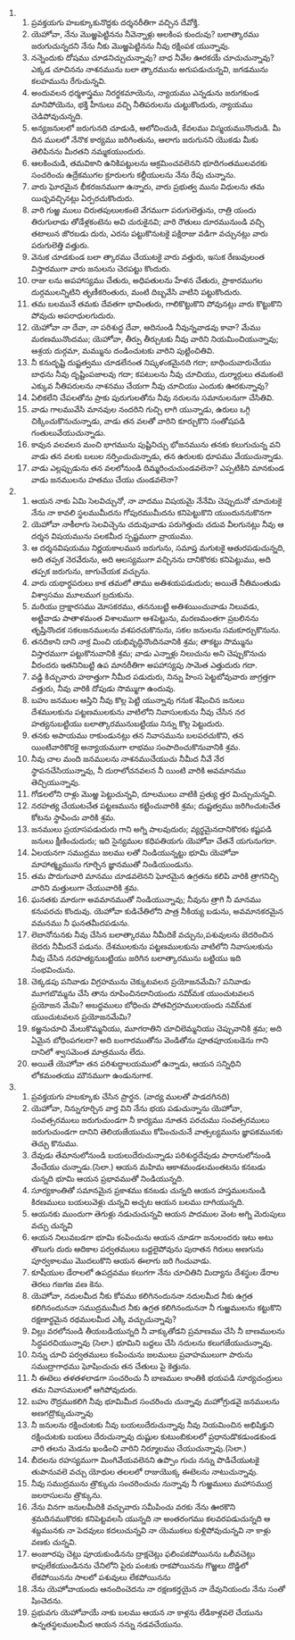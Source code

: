 <ol>
  <li>
    <ol>
      <li>ప్రవక్తయగు హబక్కూకునొద్దకు దర్శనరీతిగా  వచ్చిన దేవోక్తి.</li>
      <li>యెహోవా, నేను మొఱ్ఱపెట్టినను నీవెన్నాళ్లు ఆలకింప కుందువు? బలాత్కారము జరుగుచున్నదని నేను నీకు మొఱ్ఱపెట్టినను నీవు రక్షింపక యున్నావు.</li>
      <li>నన్నెందుకు దోషము చూడనిచ్చుచున్నావు? బాధ నీవేల ఊరకయే చూచుచున్నావు? ఎక్కడ చూచినను నాశనమును బలా త్కారమును అగుపడుచున్నవి, జగడమును కలహమును రేగుచున్నవి.</li>
      <li>అందువలన ధర్మశాస్త్రము నిరర్థకమాయెను, న్యాయము ఎన్నడును జరుగకుండ మానిపోయెను, భక్తి హీనులు వచ్చి నీతిపరులను చుట్టుకొందురు, న్యాయము చెడిపోవుచున్నది.</li>
      <li>అన్యజనులలో జరుగునది చూడుడి, ఆలోచించుడి, కేవలము విస్మయమునొందుడి. మీ దిన ములలో నేనొక కార్యము జరిగింతును, ఆలాగు జరుగునని యొకడు మీకు తెలిపినను మీరతని నమ్మకయుందురు.</li>
      <li>ఆలకించుడి, తమవికాని ఉనికిపట్టులను ఆక్రమించవలెనని భూదిగంతములవరకు సంచరించు ఉద్రేకముగల క్రూరులగు కల్దీయులను నేను రేపు చున్నాను.</li>
      <li>వారు ఘోరమైన భీకరజనముగా ఉన్నారు, వారు ప్రభుత్వ మును విధులను తమ యిచ్ఛవచ్చినట్లు ఏర్పరచుకొందురు.</li>
      <li>వారి గుఱ్ఱ ములు చిరుతపులులకంటె వేగముగా పరుగులెత్తును, రాత్రి యందు తిరుగులాడు తోడేళ్లకంటెను అవి చురుకైనవి;   వారి రౌతులు దూరమునుండి వచ్చి తటాలున జొరబడు దురు, ఎరను పట్టుకొనుటకై పక్షిరాజు వడిగా వచ్చునట్లు వారు పరుగులెత్తి వత్తురు.</li>
      <li>వెనుక చూడకుండ బలా త్కారము చేయుటకై వారు వత్తురు, ఇసుక రేణువులంత విస్తారముగా వారు జనులను చెరపట్టు కొందురు.</li>
      <li>రాజు లను అపహాస్యము చేతురు, అధిపతులను హేళన చేతురు, ప్రాకారముగల దుర్గములన్నిటిని తృణీకరింతురు, మంటి దిబ్బవేసి వాటిని పట్టుకొందురు.</li>
      <li>తమ బలమునే తమకు దేవతగా భావింతురు, గాలికొట్టుకొని పోవునట్లు వారు కొట్టుకొని పోవుచు అపరాధులగుదురు.</li>
      <li>యెహోవా నా దేవా, నా పరిశుద్ధ దేవా, ఆదినుండి నీవున్నవాడవు కావా? మేము మరణమునొందము; యెహోవా, తీర్పు తీర్చుటకు నీవు వారిని నియమించియున్నావు; ఆశ్రయ దుర్గమా, మమ్మును దండించుటకు వారిని పుట్టించితివి.</li>
      <li>నీ కనుదృష్టి దుష్టత్వము చూడలేనంత నిష్కళంకమైనది గదా; బాధించువారుచేయు బాధను నీవు దృష్టింపజాలవు గదా; కపటులను నీవు చూచియు, దుర్మార్గులు తమకంటె ఎక్కువ నీతిపరులను నాశనము చేయగా నీవు చూచియు ఎందుకు ఊరకున్నావు?</li>
      <li>ఏలికలేని చేపలతోను ప్రాకు పురుగులతోను నీవు నరులను సమానులనుగా చేసితివి.</li>
      <li>వాడు గాలమువేసి మానవుల నందరిని గుచ్చి లాగి యున్నాడు, ఉరులు ఒగ్గి చిక్కించుకొనుచున్నాడు,  వాడు తన వలతో వారిని కూర్చుకొని సంతోషపడి గంతులువేయుచున్నాడు.</li>
      <li>కావున వలవలన మంచి భాగమును పుష్టినిచ్చు భోజనమును తనకు కలుగుచున్న వని వాడు తన వలకు బలుల నర్పించుచున్నాడు, తన ఉరులకు ధూపము వేయుచున్నాడు.</li>
      <li>వాడు  ఎల్లప్పుడును తన వలలోనుండి దిమ్మరించుచుండవలెనా? ఎప్పటికిని మానకుండ వాడు జనములను హతము చేయు చుండవలెనా?</li>
    </ol>
  </li>
  <li>
    <ol>
      <li>ఆయన నాకు ఏమి సెలవిచ్చునో, నా వాదము విషయమై నేనేమి చెప్పుదునో చూచుటకై నేను నా కావలి స్థలముమీదను గోపురముమీదను కనిపెట్టుకొని యుందుననుకొనగా</li>
      <li>యెహోవా నాకీలాగు సెలవిచ్చెను చదువువాడు పరుగెత్తుచు చదువ వీలగునట్లు నీవు ఆ  దర్శన విషయమును పలకమీద స్పష్టముగా వ్రాయుము.</li>
      <li>ఆ దర్శనవిషయము నిర్ణయకాలమున జరుగును, సమాప్త మగుటకై ఆతురపడుచున్నది, అది తప్పక నెరవేరును, అది ఆలస్యముగా వచ్చినను దానికొరకు కనిపెట్టుము,  అది తప్పక జరుగును, జాగుచేయక వచ్చును.</li>
      <li>వారు యథార్థపరులు కాక తమలో తాము అతిశయపడుదురు; అయితే నీతిమంతుడు విశ్వాసము మూలముగ బ్రదుకును.</li>
      <li>మరియు ద్రాక్షారసము మోసకరము, తననుబట్టి అతిశయించువాడు నిలువడు, అట్టివాడు పాతాళమంత విశాలముగా ఆశపెట్టును, మరణమంతగా ప్రబలినను తృప్తినొందక సకలజనములను వశపరచుకొనును, సకల జనులను సమకూర్చుకొనును.</li>
      <li>తనదికాని దాని నాక్ర మించి యభివృద్ధినొందినవానికి శ్రమ; తాకట్టు సొమ్మును విస్తారముగా పట్టుకొనువానికి శ్రమ; వాడు ఎన్నాళ్లు నిలుచును అని చెప్పుకొనుచు వీరందరు ఇతనినిబట్టి ఉప మానరీతిగా అపహాస్యపు సామెత ఎత్తుదురు గదా.</li>
      <li>వడ్డి కిచ్చువారు హఠాత్తుగా నీమీద పడుదురు, నిన్ను హింస పెట్టబోవువారు జాగ్రత్తగా వత్తురు, నీవు వారికి దోపుడు సొమ్ముగా ఉందువు.</li>
      <li>బహు జనముల ఆస్తిని నీవు కొల్ల పెట్టి యున్నావు గనుక శేషించిన జనులు దేశములకును పట్టణములకును వాటిలోని నివాసులకును నీవు చేసిన నర హత్యనుబట్టియు బలాత్కారమునుబట్టియు నిన్ను కొల్ల పెట్టుదురు.</li>
      <li>తనకు అపాయము రాకుండునట్లు తన నివాసమును బలపరచుకొని, తన యింటివారికొరకై అన్యాయముగా లాభము సంపాదించుకొనువానికి శ్రమ.</li>
      <li>నీవు చాల  మంది జనములను నాశనముచేయుచు నీమీద నీవే నేర స్థాపనచేసియున్నావు, నీ దురాలోచనవలన నీ యింటి వారికి అవమానము తెచ్చియున్నావు.</li>
      <li>గోడలలోని  రాళ్లు మొఱ్ఱ పెట్టుచున్నవి, దూలములు వాటికి ప్రత్యు త్తర మిచ్చుచున్నవి.</li>
      <li>నరహత్య చేయుటచేత పట్టణమును కట్టించువారికి శ్రమ; దుష్టత్వము జరిగించుటచేత కోటను స్థాపించు వారికి శ్రమ.</li>
      <li>జనములు ప్రయాసపడుదురు గాని అగ్ని పాలవుదురు; వ్యర్థమైనదానికొరకు కష్టపడి జనులు క్షీణించుదురు; ఇది సైన్యముల కధిపతియగు యెహోవా చేతనే యగునుగదా.</li>
      <li>ఏలయనగా సముద్రము జలము లతో నిండియున్నట్టు భూమి యెహోవా మాహాత్మ్యమును గూర్చిన జ్ఞానముతో నిండియుండును.</li>
      <li>తమ పొరుగువారి మానము చూడవలెనని ఘోరమైన ఉగ్రతను కలిపి వారికి త్రాగనిచ్చి వారిని మత్తులుగా చేయువారికి శ్రమ.</li>
      <li>ఘనతకు మారుగా అవమానముతో నిండియున్నావు; నీవును త్రాగి నీ మానము కనుపరచు కొందువు. యెహోవా కుడిచేతిలోని పాత్ర నీకియ్య బడును, అవమానకరమైన వమనము నీ ఘనతమీదపడును.</li>
      <li>లెబానోనునకు నీవు చేసిన బలాత్కారము నీమీదికే వచ్చును,పశువులను బెదరించిన బెదరు నీమీదనే పడును. దేశములకును పట్టణములకును వాటిలోని నివాసులకును నీవు చేసిన నరహత్యనుబట్టియు జరిగిన బలాత్కారమును బట్టియు ఇది సంభవించును.</li>
      <li>చెక్కడపు పనివాడు విగ్రహమును చెక్కుటవలన ప్రయోజనమేమి? పనివాడు మూగబొమ్మను చేసి  తాను రూపించినదానియందు నమి్మక యుంచుటవలన ప్రయోజన మేమి? అబద్ధములు బోధించు పోతవిగ్రహములయందు నమి్మక యుంచుటవలన ప్రయోజనమేమి?</li>
      <li>కఱ్ఱనుచూచి మేలుకొమ్మనియు, మూగరాతిని చూచిలెమ్మనియు చెప్పువానికి శ్రమ; అది ఏమైన బోధింపగలదా? అది బంగారముతోను వెండితోను పూతపూయబడెను గాని  దానిలో శ్వాసమెంత మాత్రమును లేదు.</li>
      <li>అయితే యెహోవా తన పరిశుద్ధాలయములో ఉన్నాడు, ఆయన సన్నిధిని లోకమంతయు మౌనముగా ఉండునుగాక.</li>
    </ol>
  </li>
  <li>
    <ol>
      <li>ప్రవక్తయగు హబక్కూకు చేసిన ప్రార్థన. (వాద్య ములతో పాడదగినది)</li>
      <li>యెహోవా, నిన్నుగూర్చిన వార్త విని నేను భయ పడుచున్నాను  యెహోవా, సంవత్సరములు జరుగుచుండగా నీ  కార్యము నూతన పరచుము సంవత్సరములు జరుగుచుండగా దానిని తెలియజేయుము కోపించుచునే వాత్సల్యమును జ్ఞాపకమునకు తెచ్చు కొనుము.</li>
      <li>దేవుడు తేమానులోనుండి బయలుదేరుచున్నాడు పరిశుద్ధదేవుడు  పారానులోనుండి  వేంచేయు చున్నాడు.(సెలా.) ఆయన మహిమ ఆకాశమండలమంతటను కనబడు చున్నది భూమి ఆయన ప్రభావముతో నిండియున్నది.</li>
      <li>సూర్యకాంతితో సమానమైన ప్రకాశము కనబడు చున్నది ఆయన హస్తములనుండి కిరణములు బయలువెళ్లు చున్నవి అచ్చట ఆయన బలము దాగియున్నది.</li>
      <li>ఆయనకు ముందుగా తెగుళ్లు నడుచుచున్నవి ఆయన పాదముల వెంట అగ్ని మెరుపులు వచ్చు చున్నవి</li>
      <li>ఆయన నిలువబడగా భూమి కంపించును ఆయన చూడగా జనులందరు ఇటు అటు తొలుగు దురు ఆదికాల పర్వతములు బద్దలైపోవును పురాతన గిరులు  అణగును పూర్వకాలము మొదలుకొని ఆయన ఈలాగు జరి గించువాడు.</li>
      <li>కూషీయుల డేరాలలో ఉపద్రవము కలుగగా నేను చూచితిని మిద్యాను దేశస్థుల డేరాల తెరలు గజగజ వణ కెను.</li>
      <li>యెహోవా, నదులమీద నీకు కోపము కలిగినందుననా నదులమీద నీకు ఉగ్రత కలిగినందుననా సముద్రముమీద నీకు ఉగ్రత కలిగినందుననా  నీ గుఱ్ఱములను కట్టుకొని రక్షణార్థమైన రథములమీద ఎక్కి వచ్చుచున్నావు?</li>
      <li>విల్లు వరలోనుండి తీయబడియున్నది నీ వాక్కుతోడని ప్రమాణము చేసి నీ బాణములను సిద్ధపరచియున్నావు (సెలా.) భూమిని బద్దలు చేసి నదులను కలుగజేయుచున్నావు.</li>
      <li>నిన్ను చూచి పర్వతములు కంపించును జలములు ప్రవాహములుగా పారును సముద్రాగాధము ఘోషించుచు తన చేతులు పై కెత్తును.</li>
      <li>నీ ఈటెలు తళతళలాడగా సంచరించు నీ బాణముల కాంతికి భయపడి సూర్యచంద్రులు తమ నివాసములలో ఆగిపోవుదురు.</li>
      <li>బహు రౌద్రముకలిగి నీవు భూమిమీద సంచరించు చున్నావు మహోగ్రుడవై జనములను అణగద్రొక్కుచున్నావు</li>
      <li>నీ జనులను రక్షించుటకు నీవు బయలుదేరుచున్నావు నీవు నియమించిన అభిషిక్తుని రక్షించుటకు బయలు  దేరుచున్నావు దుష్టుల కుటుంబికులలో ప్రధానుడొకడుండకుండ  వారి తలను మెడను ఖండించి వారిని నిర్మూలము చేయుచున్నావు.(సెలా.)</li>
      <li>బీదలను రహస్యముగా మింగివేయవలెనని ఉప్పొం  గుచు నన్ను పొడిచేయుటకై తుపానువలె వచ్చు యోధుల తలలలో రాజుయొక్క  ఈటెలను నాటుచున్నావు.</li>
      <li>నీవు సముద్రమును త్రొక్కుచు సంచరించుచు నున్నావు నీ గుఱ్ఱములు మహాసముద్ర జలరాసులను త్రొక్కును.</li>
      <li>నేను వినగా జనులమీదికి వచ్చువారు సమీపించు వరకు నేను ఊరకొని శ్రమదినముకొరకు కనిపెట్టవలసి యున్నది నా అంతరంగము కలవరపడుచున్నది ఆ శబ్దమునకు నా పెదవులు కదలుచున్నవి నా యెముకలు కుళ్లిపోవుచున్నవి నా కాళ్లు వణకు చున్నవి.</li>
      <li>అంజూరపు చెట్లు పూయకుండినను ద్రాక్షచెట్లు ఫలింపకపోయినను ఒలీవచెట్లు కాపులేకయుండినను చేనిలోని పైరు పంటకు రాకపోయినను గొఱ్ఱలు దొడ్డిలో లేకపోయినను సాలలో పశువులు లేకపోయినను</li>
      <li>నేను యెహోవాయందు ఆనందించెదను నా రక్షణకర్తయైన నా దేవునియందు నేను సంతో షించెదను.</li>
      <li>ప్రభువగు యెహోవాయే నాకు బలము ఆయన నా కాళ్లను లేడికాళ్లవలె చేయును ఉన్నతస్థలములమీద ఆయన నన్ను నడవచేయును.</li>
    </ol>
  </li>
</ol>